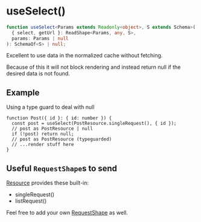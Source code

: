 # useSelect()

```typescript
function useSelect<Params extends Readonly<object>, S extends Schema>(
  { select, getUrl }: ReadShape<Params, any, S>,
  params: Params | null
): SchemaOf<S> | null;
```

Excellent to use data in the normalized cache without fetching.

Because of this it will not block rendering and instead return null
if the desired data is not found.

## Example

Using a type guard to deal with null

```tsx
function Post({ id }: { id: number }) {
  const post = useSelect(PostResource.singleRequest(), { id });
  // post as PostResource | null
  if (!post) return null;
  // post as PostResource (typeguarded)
  // ...render stuff here
}
```

## Useful `RequestShape`s to send

[Resource](./Resource.md#provided-and-overridable-methods) provides these built-in:

- singleRequest()
- listRequest()

Feel free to add your own [RequestShape](./RequestShape.md) as well.
